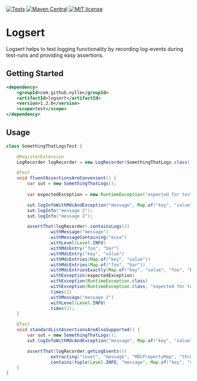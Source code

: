 [![Tests](https://github.com/Nylle/Logsert/workflows/test/badge.svg?branch=main)](https://github.com/Nylle/Logsert/actions?query=workflow%3ATest)
[![Maven Central](https://img.shields.io/maven-central/v/com.github.nylle/logsert.svg?label=maven-central)](https://maven-badges.herokuapp.com/maven-central/com.github.nylle/logsert)
[![MIT license](http://img.shields.io/badge/license-MIT-brightgreen.svg?style=flat)](http://opensource.org/licenses/MIT)

# Logsert

Logsert helps to test logging functionality by recording log-events during test-runs and providing easy assertions.

## Getting Started
```xml
<dependency>
    <groupId>com.github.nylle</groupId>
    <artifactId>logsert</artifactId>
    <version>1.2.0</version>
    <scope>test</scope>
</dependency>
```

## Usage
```java
class SomethingThatLogsTest {

    @RegisterExtension
    LogRecorder logRecorder = new LogRecorder(SomethingThatLogs.class);

    @Test
    void fluentAssertionsAreConvenient() {
        var sut = new SomethingThatLogs();
        
        var expectedException = new RuntimeException("expected for test");

        sut.logInfoWithMdcAndException("message", Map.of("key", "value", "foo", "bar"), expectedException);
        sut.logInfo("message 2");
        sut.logInfo("message 2");

        assertThat(logRecorder).containsLogs(3)
                .withMessage("message")
                .withMessageContaining("essa")
                .withLevel(Level.INFO)
                .withMdcEntry("foo", "bar")
                .withMdcEntry("key", "value")
                .withMdcEntries(Map.of("key", "value"))
                .withMdcEntries(Map.of("foo", "bar"))
                .withMdcEntriesExactly(Map.of("key", "value", "foo", "bar"))
                .withException(expectedException)
                .withException(RuntimeException.class)
                .withException(RuntimeException.class, "expected for test")
                .times(1)
                .withMessage("message 2")
                .withLevel(Level.INFO)
                .times(2);
    }

    @Test
    void standardListAssertionsAreAlsoSupported() {
        var sut = new SomethingThatLogs();
        sut.logInfoWithMdcAndException("message", Map.of("key", "value"), new RuntimeException("expected for test"));

        assertThat(logRecorder.getLogEvents())
                .extracting("level", "message", "MDCPropertyMap", "throwableProxy.className", "throwableProxy.message")
                .contains(tuple(Level.INFO, "message", Map.of("key", "value"), RuntimeException.class.getName(), "expected for test"));
    }
}
```
